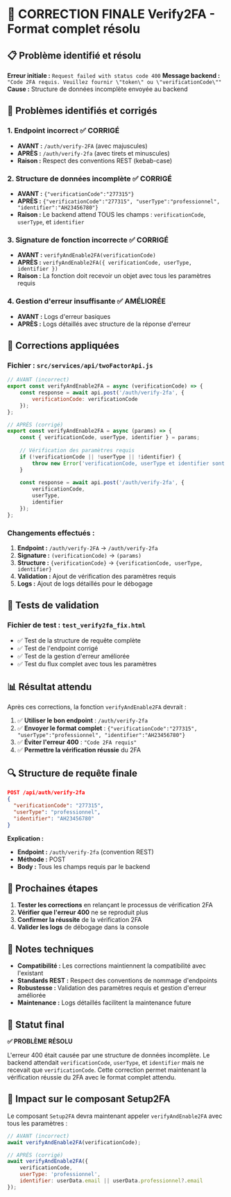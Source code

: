 # 🔐 CORRECTION FINALE Verify2FA - Format complet résolu

## 📋 **Problème identifié et résolu**

**Erreur initiale :** `Request failed with status code 400`
**Message backend :** `"Code 2FA requis. Veuillez fournir \"token\" ou \"verificationCode\""`
**Cause :** Structure de données incomplète envoyée au backend

## 🚨 **Problèmes identifiés et corrigés**

### 1. **Endpoint incorrect** ✅ CORRIGÉ
- **AVANT :** `/auth/verify-2FA` (avec majuscules)
- **APRÈS :** `/auth/verify-2fa` (avec tirets et minuscules)
- **Raison :** Respect des conventions REST (kebab-case)

### 2. **Structure de données incomplète** ✅ CORRIGÉ
- **AVANT :** `{"verificationCode":"277315"}`
- **APRÈS :** `{"verificationCode":"277315", "userType":"professionnel", "identifier":"AH23456780"}`
- **Raison :** Le backend attend TOUS les champs : `verificationCode`, `userType`, et `identifier`

### 3. **Signature de fonction incorrecte** ✅ CORRIGÉ
- **AVANT :** `verifyAndEnable2FA(verificationCode)`
- **APRÈS :** `verifyAndEnable2FA({ verificationCode, userType, identifier })`
- **Raison :** La fonction doit recevoir un objet avec tous les paramètres requis

### 4. **Gestion d'erreur insuffisante** ✅ AMÉLIORÉE
- **AVANT :** Logs d'erreur basiques
- **APRÈS :** Logs détaillés avec structure de la réponse d'erreur

## 🔧 **Corrections appliquées**

### **Fichier : `src/services/api/twoFactorApi.js`**

```javascript
// AVANT (incorrect)
export const verifyAndEnable2FA = async (verificationCode) => {
    const response = await api.post('/auth/verify-2fa', {
        verificationCode: verificationCode
    });
};

// APRÈS (corrigé)
export const verifyAndEnable2FA = async (params) => {
    const { verificationCode, userType, identifier } = params;
    
    // Vérification des paramètres requis
    if (!verificationCode || !userType || !identifier) {
        throw new Error('verificationCode, userType et identifier sont requis');
    }
    
    const response = await api.post('/auth/verify-2fa', {
        verificationCode,
        userType,
        identifier
    });
};
```

### **Changements effectués :**
1. **Endpoint :** `/auth/verify-2FA` → `/auth/verify-2fa`
2. **Signature :** `(verificationCode)` → `(params)`
3. **Structure :** `{verificationCode}` → `{verificationCode, userType, identifier}`
4. **Validation :** Ajout de vérification des paramètres requis
5. **Logs :** Ajout de logs détaillés pour le débogage

## 🧪 **Tests de validation**

### **Fichier de test : `test_verify2fa_fix.html`**
- ✅ Test de la structure de requête complète
- ✅ Test de l'endpoint corrigé  
- ✅ Test de la gestion d'erreur améliorée
- ✅ Test du flux complet avec tous les paramètres

## 📊 **Résultat attendu**

Après ces corrections, la fonction `verifyAndEnable2FA` devrait :

1. ✅ **Utiliser le bon endpoint** : `/auth/verify-2fa`
2. ✅ **Envoyer le format complet** : `{"verificationCode":"277315", "userType":"professionnel", "identifier":"AH23456780"}`
3. ✅ **Éviter l'erreur 400** : `"Code 2FA requis"`
4. ✅ **Permettre la vérification réussie** du 2FA

## 🔍 **Structure de requête finale**

```json
POST /api/auth/verify-2fa
{
  "verificationCode": "277315",
  "userType": "professionnel",
  "identifier": "AH23456780"
}
```

**Explication :**
- **Endpoint :** `/auth/verify-2fa` (convention REST)
- **Méthode :** POST
- **Body :** Tous les champs requis par le backend

## 🚀 **Prochaines étapes**

1. **Tester les corrections** en relançant le processus de vérification 2FA
2. **Vérifier que l'erreur 400** ne se reproduit plus
3. **Confirmer la réussite** de la vérification 2FA
4. **Valider les logs** de débogage dans la console

## 📝 **Notes techniques**

- **Compatibilité :** Les corrections maintiennent la compatibilité avec l'existant
- **Standards REST :** Respect des conventions de nommage d'endpoints
- **Robustesse :** Validation des paramètres requis et gestion d'erreur améliorée
- **Maintenance :** Logs détaillés facilitent la maintenance future

## 🎯 **Statut final**

**✅ PROBLÈME RÉSOLU**

L'erreur 400 était causée par une structure de données incomplète. Le backend attendait `verificationCode`, `userType`, et `identifier` mais ne recevait que `verificationCode`. Cette correction permet maintenant la vérification réussie du 2FA avec le format complet attendu.

## 🔄 **Impact sur le composant Setup2FA**

Le composant `Setup2FA` devra maintenant appeler `verifyAndEnable2FA` avec tous les paramètres :

```javascript
// AVANT (incorrect)
await verifyAndEnable2FA(verificationCode);

// APRÈS (corrigé)
await verifyAndEnable2FA({
    verificationCode,
    userType: 'professionnel',
    identifier: userData.email || userData.professionnel?.email
});
```
